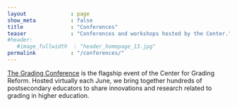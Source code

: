 ```yaml
---
layout              : page
show_meta           : false
title               : "Conferences"
teaser              : "Conferences and workshops hosted by the Center."
#header:
   #image_fullwidth  : "header_homepage_13.jpg"
permalink           : "/conferences/"
---
```


[The Grading Conference](/grading-conference/) is the flagship event of the Center for Grading Reform.
Hosted virtually each June, we bring together hundreds of postsecondary educators to share innovations and
research related to grading in higher education.

